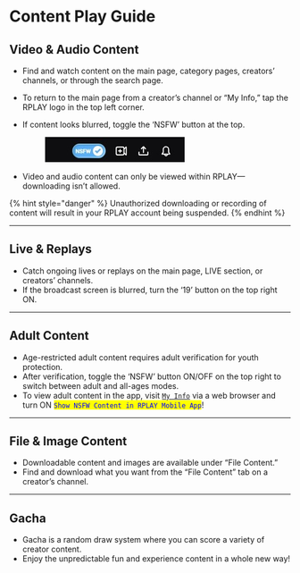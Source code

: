 # Content Play Guide

## Video & Audio Content

* Find and watch content on the main page, category pages, creators’ channels, or through the search page.
* To return to the main page from a creator’s channel or “My Info,” tap the RPLAY logo in the top left corner.
*   If content looks blurred, toggle the ‘NSFW’ button at the top.

    <figure><img src="../../.gitbook/assets/1820B5CE-4B2B-4061-AFE5-2B6E4BD6A8E5_4_5005_c.jpeg" alt=""><figcaption></figcaption></figure>
* Video and audio content can only be viewed within RPLAY—downloading isn’t allowed.

{% hint style="danger" %}
Unauthorized downloading or recording of content will result in your RPLAY account being suspended.
{% endhint %}

***

## Live & Replays

* Catch ongoing lives or replays on the main page, LIVE section, or creators’ channels.
* If the broadcast screen is blurred, turn the ‘19’ button on the top right ON.&#x20;

***

## Adult Content

* Age-restricted adult content requires adult verification for youth protection.
* After verification, toggle the ‘NSFW’ button ON/OFF on the top right to switch between adult and all-ages modes.
* To view adult content in the app, visit [`My Info`](https://rplay.live/myinfo/) via a web browser and turn ON <mark style="color:blue;">`Show NSFW Content in RPLAY Mobile App`</mark>!

***

## File & Image Content

* Downloadable content and images are available under “File Content.”
* Find and download what you want from the “File Content” tab on a creator’s channel.

***

## Gacha

* Gacha is a random draw system where you can score a variety of creator content.
* Enjoy the unpredictable fun and experience content in a whole new way!
